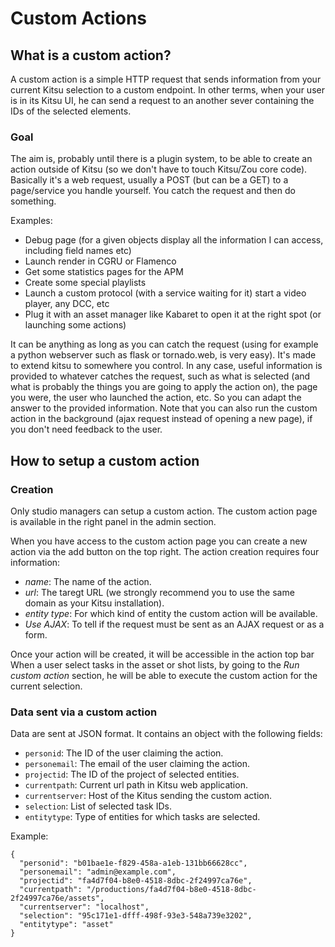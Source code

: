 # Custom Actions

## What is a custom action? 

A custom action is a simple HTTP request that sends information from your 
current Kitsu selection to a custom endpoint. In other terms, when your user
is in its Kitsu UI, he can send a request to an another sever containing the 
IDs of the selected elements.

### Goal

The aim is, probably until there is a plugin system, to be able to create an 
action outside of Kitsu (so we don't have to touch Kitsu/Zou core code). 
Basically it's a web request, usually a POST (but can be a GET) to a 
page/service you handle yourself. You catch the request and then do something.

Examples:

- Debug page (for a given objects display all the information I can access, including field names etc)
- Launch render in CGRU or Flamenco
- Get some statistics pages for the APM
- Create some special playlists
- Launch a custom protocol (with a service waiting for it) start a video player, any DCC, etc
- Plug it with an asset manager like Kabaret to open it at the right spot (or launching some actions)

It can be anything as long as you can catch the request (using for 
example a python webserver such as flask or tornado.web, is very easy). It's 
made to extend kitsu to somewhere you control.
In any case, useful information is provided to whatever catches the request, 
such as what is selected (and what is probably the things you are going to 
apply the action on), the page you were, the user who launched the action, 
etc. So you can adapt the answer to the provided information.
Note that you can also run the custom action in the background (ajax request 
instead of opening a new page), if you don't need feedback to the user.


## How to setup a custom action

### Creation 

Only studio managers can setup a custom action. The custom action page is
available in the right panel in the admin section. 

When you have access to the custom action page you can create a new action via
the add button on the top right. The action creation requires four information:

* *name*: The name of the action.
* *url*:  The taregt URL (we strongly recommend you to use the same domain as
  your Kitsu installation).
* *entity type*: For which kind of entity the custom action will be available. 
* *Use AJAX*: To tell if the request must be sent as an AJAX request or as a
  form. 

Once your action will be created, it will be accessible in the action top bar
When a user select tasks in the asset or shot lists, by going to the 
*Run custom action* section, he will be able to execute the custom action for
the current selection.

### Data sent via a custom action 

Data are sent at JSON format. It contains an object with the following fields:

* `personid`: The ID of the user claiming the action.
* `personemail`:  The email of the user claiming the action.
* `projectid`:  The ID of the project of selected entities.
* `currentpath`:  Current url path in Kitsu web application.
* `currentserver`: Host of the Kitus sending the custom action.
* `selection`:  List of selected task IDs.
* `entitytype`:  Type of entities for which tasks are selected.

Example:
```
{
  "personid": "b01bae1e-f829-458a-a1eb-131bb66628cc", 
  "personemail": "admin@example.com", 
  "projectid": "fa4d7f04-b8e0-4518-8dbc-2f24997ca76e", 
  "currentpath": "/productions/fa4d7f04-b8e0-4518-8dbc-2f24997ca76e/assets", 
  "currentserver": "localhost", 
  "selection": "95c171e1-dfff-498f-93e3-548a739e3202", 
  "entitytype": "asset"
}
```
